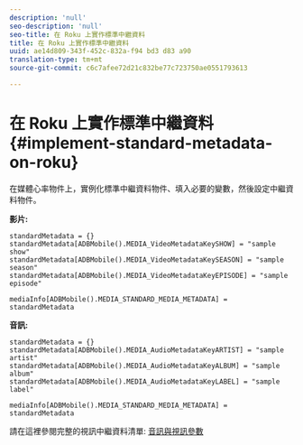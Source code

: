 ```yaml
---
description: 'null'
seo-description: 'null'
seo-title: 在 Roku 上實作標準中繼資料
title: 在 Roku 上實作標準中繼資料
uuid: ae14d809-343f-452c-832a-f94 bd3 d83 a90
translation-type: tm+mt
source-git-commit: c6c7afee72d21c832be77c723750ae0551793613

---
```



# 在 Roku 上實作標準中繼資料{#implement-standard-metadata-on-roku}

在媒體心率物件上，實例化標準中繼資料物件、填入必要的變數，然後設定中繼資料物件。

**影片:**

```
standardMetadata = {} 
standardMetadata[ADBMobile().MEDIA_VideoMetadataKeySHOW] = "sample show" 
standardMetadata[ADBMobile().MEDIA_VideoMetadataKeySEASON] = "sample season" 
standardMetadata[ADBMobile().MEDIA_VideoMetadataKeyEPISODE] = "sample episode" 

mediaInfo[ADBMobile().MEDIA_STANDARD_MEDIA_METADATA] = standardMetadata 
```

**音訊:**

```
standardMetadata = {} 
standardMetadata[ADBMobile().MEDIA_AudioMetadataKeyARTIST] = "sample artist" 
standardMetadata[ADBMobile().MEDIA_AudioMetadataKeyALBUM] = "sample album" 
standardMetadata[ADBMobile().MEDIA_AudioMetadataKeyLABEL] = "sample label"

mediaInfo[ADBMobile().MEDIA_STANDARD_MEDIA_METADATA] = standardMetadata 
```

請在這裡參閱完整的視訊中繼資料清單: [音訊與視訊參數](../../../metrics-and-metadata/audio-video-parameters.md)


